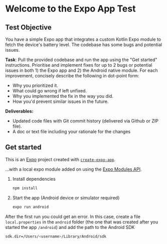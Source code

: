 # Welcome to the Expo App Test

## Test Objective

You have a simple Expo app that integrates a custom Kotlin Expo module to fetch the device's battery level. The codebase has some bugs and potential issues.

**Task**: Pull the provided codebase and run the app using the "Get started" instructions. Prioritise and implement fixes for up to 2 bugs or potential issues in both 1) the Expo app and 2) the Android native module. For each improvement, concisely describe the following in dot-point form:

* Why you prioritized it.
* What could go wrong if left unfixed.
* Why you implemented the fix in the way you did.
* How you'd prevent similar issues in the future.

**Deliverables:**
* Updated code files with Git commit history (delivered via Github or ZIP file).
* A doc or text file including your rationale for the changes

## Get started

This is an [Expo](https://expo.dev) project created with [`create-expo-app`](https://www.npmjs.com/package/create-expo-app).

...with a local expo module added on using the [Expo Modules API](https://docs.expo.dev/modules/third-party-library/).

1. Install dependencies

   ```bash
   npm install
   ```

2. Start the app (Android device or simulator required)

   ```bash
   expo run android
   ```

After the first run you could get an error. In this case, create a file `local.properties` in the `android` folder (the one that was created after you started the app `/android`) and add the path to the Android SDK

   ```bash
   sdk.dir=/Users/<username>/Library/Android/sdk
   ```

